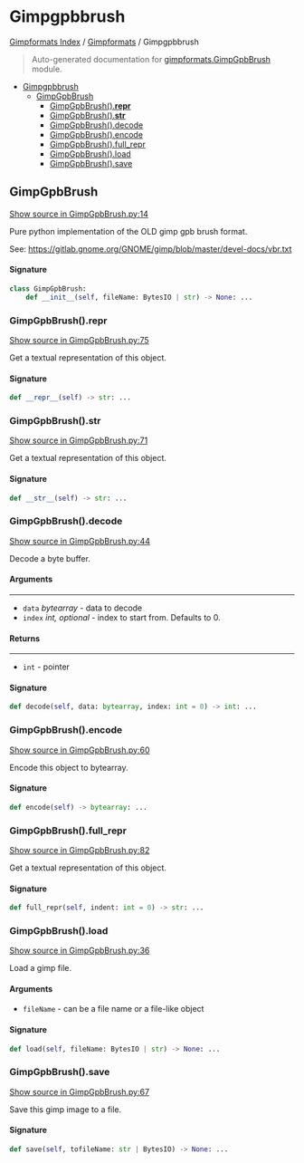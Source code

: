 # Gimpgpbbrush

[Gimpformats Index](../README.md#gimpformats-index) / [Gimpformats](./index.md#gimpformats) / Gimpgpbbrush

> Auto-generated documentation for [gimpformats.GimpGpbBrush](../../../gimpformats/GimpGpbBrush.py) module.

- [Gimpgpbbrush](#gimpgpbbrush)
  - [GimpGpbBrush](#gimpgpbbrush)
    - [GimpGpbBrush().__repr__](#gimpgpbbrush()__repr__)
    - [GimpGpbBrush().__str__](#gimpgpbbrush()__str__)
    - [GimpGpbBrush().decode](#gimpgpbbrush()decode)
    - [GimpGpbBrush().encode](#gimpgpbbrush()encode)
    - [GimpGpbBrush().full_repr](#gimpgpbbrush()full_repr)
    - [GimpGpbBrush().load](#gimpgpbbrush()load)
    - [GimpGpbBrush().save](#gimpgpbbrush()save)

## GimpGpbBrush

[Show source in GimpGpbBrush.py:14](../../../gimpformats/GimpGpbBrush.py#L14)

Pure python implementation of the OLD gimp gpb brush format.

See:
 https://gitlab.gnome.org/GNOME/gimp/blob/master/devel-docs/vbr.txt

#### Signature

```python
class GimpGpbBrush:
    def __init__(self, fileName: BytesIO | str) -> None: ...
```

### GimpGpbBrush().__repr__

[Show source in GimpGpbBrush.py:75](../../../gimpformats/GimpGpbBrush.py#L75)

Get a textual representation of this object.

#### Signature

```python
def __repr__(self) -> str: ...
```

### GimpGpbBrush().__str__

[Show source in GimpGpbBrush.py:71](../../../gimpformats/GimpGpbBrush.py#L71)

Get a textual representation of this object.

#### Signature

```python
def __str__(self) -> str: ...
```

### GimpGpbBrush().decode

[Show source in GimpGpbBrush.py:44](../../../gimpformats/GimpGpbBrush.py#L44)

Decode a byte buffer.

#### Arguments

----
 - `data` *bytearray* - data to decode
 - `index` *int, optional* - index to start from. Defaults to 0.

#### Returns

-------
 - `int` - pointer

#### Signature

```python
def decode(self, data: bytearray, index: int = 0) -> int: ...
```

### GimpGpbBrush().encode

[Show source in GimpGpbBrush.py:60](../../../gimpformats/GimpGpbBrush.py#L60)

Encode this object to bytearray.

#### Signature

```python
def encode(self) -> bytearray: ...
```

### GimpGpbBrush().full_repr

[Show source in GimpGpbBrush.py:82](../../../gimpformats/GimpGpbBrush.py#L82)

Get a textual representation of this object.

#### Signature

```python
def full_repr(self, indent: int = 0) -> str: ...
```

### GimpGpbBrush().load

[Show source in GimpGpbBrush.py:36](../../../gimpformats/GimpGpbBrush.py#L36)

Load a gimp file.

#### Arguments

- `fileName` - can be a file name or a file-like object

#### Signature

```python
def load(self, fileName: BytesIO | str) -> None: ...
```

### GimpGpbBrush().save

[Show source in GimpGpbBrush.py:67](../../../gimpformats/GimpGpbBrush.py#L67)

Save this gimp image to a file.

#### Signature

```python
def save(self, tofileName: str | BytesIO) -> None: ...
```